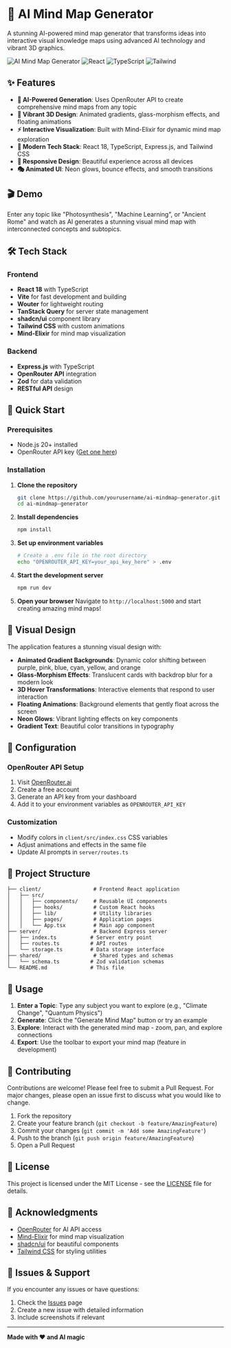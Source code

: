 # 🧠 AI Mind Map Generator

A stunning AI-powered mind map generator that transforms ideas into interactive visual knowledge maps using advanced AI technology and vibrant 3D graphics.

![AI Mind Map Generator](https://img.shields.io/badge/AI-Powered-purple?style=for-the-badge)
![React](https://img.shields.io/badge/React-18-blue?style=for-the-badge&logo=react)
![TypeScript](https://img.shields.io/badge/TypeScript-strict-blue?style=for-the-badge&logo=typescript)
![Tailwind](https://img.shields.io/badge/Tailwind-CSS-cyan?style=for-the-badge&logo=tailwindcss)

## ✨ Features

- **🤖 AI-Powered Generation**: Uses OpenRouter API to create comprehensive mind maps from any topic
- **🎨 Vibrant 3D Design**: Animated gradients, glass-morphism effects, and floating animations
- **⚡ Interactive Visualization**: Built with Mind-Elixir for dynamic mind map exploration
- **🚀 Modern Tech Stack**: React 18, TypeScript, Express.js, and Tailwind CSS
- **📱 Responsive Design**: Beautiful experience across all devices
- **🎭 Animated UI**: Neon glows, bounce effects, and smooth transitions

## 🎬 Demo

Enter any topic like "Photosynthesis", "Machine Learning", or "Ancient Rome" and watch as AI generates a stunning visual mind map with interconnected concepts and subtopics.

## 🛠️ Tech Stack

### Frontend
- **React 18** with TypeScript
- **Vite** for fast development and building
- **Wouter** for lightweight routing
- **TanStack Query** for server state management
- **shadcn/ui** component library
- **Tailwind CSS** with custom animations
- **Mind-Elixir** for mind map visualization

### Backend
- **Express.js** with TypeScript
- **OpenRouter API** integration
- **Zod** for data validation
- **RESTful API** design

## 🚀 Quick Start

### Prerequisites
- Node.js 20+ installed
- OpenRouter API key ([Get one here](https://openrouter.ai/))

### Installation

1. **Clone the repository**
   ```bash
   git clone https://github.com/yourusername/ai-mindmap-generator.git
   cd ai-mindmap-generator
   ```

2. **Install dependencies**
   ```bash
   npm install
   ```

3. **Set up environment variables**
   ```bash
   # Create a .env file in the root directory
   echo "OPENROUTER_API_KEY=your_api_key_here" > .env
   ```

4. **Start the development server**
   ```bash
   npm run dev
   ```

5. **Open your browser**
   Navigate to `http://localhost:5000` and start creating amazing mind maps!

## 🎨 Visual Design

The application features a stunning visual design with:

- **Animated Gradient Backgrounds**: Dynamic color shifting between purple, pink, blue, cyan, yellow, and orange
- **Glass-Morphism Effects**: Translucent cards with backdrop blur for a modern look
- **3D Hover Transformations**: Interactive elements that respond to user interaction
- **Floating Animations**: Background elements that gently float across the screen
- **Neon Glows**: Vibrant lighting effects on key components
- **Gradient Text**: Beautiful color transitions in typography

## 🔧 Configuration

### OpenRouter API Setup
1. Visit [OpenRouter.ai](https://openrouter.ai/)
2. Create a free account
3. Generate an API key from your dashboard
4. Add it to your environment variables as `OPENROUTER_API_KEY`

### Customization
- Modify colors in `client/src/index.css` CSS variables
- Adjust animations and effects in the same file
- Update AI prompts in `server/routes.ts`

## 📁 Project Structure

```
├── client/                 # Frontend React application
│   ├── src/
│   │   ├── components/     # Reusable UI components
│   │   ├── hooks/          # Custom React hooks
│   │   ├── lib/            # Utility libraries
│   │   ├── pages/          # Application pages
│   │   └── App.tsx         # Main app component
├── server/                 # Backend Express server
│   ├── index.ts           # Server entry point
│   ├── routes.ts          # API routes
│   └── storage.ts         # Data storage interface
├── shared/                 # Shared types and schemas
│   └── schema.ts          # Zod validation schemas
└── README.md              # This file
```

## 🎯 Usage

1. **Enter a Topic**: Type any subject you want to explore (e.g., "Climate Change", "Quantum Physics")
2. **Generate**: Click the "Generate Mind Map" button or try an example
3. **Explore**: Interact with the generated mind map - zoom, pan, and explore connections
4. **Export**: Use the toolbar to export your mind map (feature in development)

## 🤝 Contributing

Contributions are welcome! Please feel free to submit a Pull Request. For major changes, please open an issue first to discuss what you would like to change.

1. Fork the repository
2. Create your feature branch (`git checkout -b feature/AmazingFeature`)
3. Commit your changes (`git commit -m 'Add some AmazingFeature'`)
4. Push to the branch (`git push origin feature/AmazingFeature`)
5. Open a Pull Request

## 📝 License

This project is licensed under the MIT License - see the [LICENSE](LICENSE) file for details.

## 🙏 Acknowledgments

- [OpenRouter](https://openrouter.ai/) for AI API access
- [Mind-Elixir](https://github.com/ssshooter/mind-elixir-core) for mind map visualization
- [shadcn/ui](https://ui.shadcn.com/) for beautiful components
- [Tailwind CSS](https://tailwindcss.com/) for styling utilities

## 🐛 Issues & Support

If you encounter any issues or have questions:
1. Check the [Issues](https://github.com/yourusername/ai-mindmap-generator/issues) page
2. Create a new issue with detailed information
3. Include screenshots if relevant

---

**Made with ❤️ and AI magic**